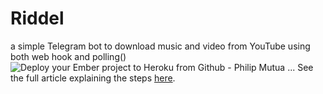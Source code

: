 # Riddel
a simple Telegram bot to download music and video from YouTube using both web hook and polling()
![Deploy your Ember project to Heroku from Github - Philip Mutua ...](https://telegra.ph/file/c40c55acf9df578ab5c2f.jpg)
See the full article explaining the steps [here](https://towardsdatascience.com/how-to-deploy-a-telegram-bot-using-heroku-for-free-9436f89575d2). 
